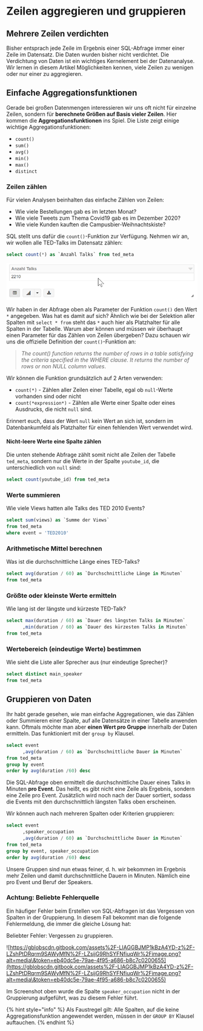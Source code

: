 # Zeilen aggregieren und gruppieren

## Mehrere Zeilen verdichten

Bisher entsprach jede Zeile im Ergebnis einer SQL-Abfrage immer einer Zeile im Datensatz. Die Daten wurden bisher nicht verdichtet. Die Verdichtung von Daten ist ein wichtiges Kernelement bei der Datenanalyse. Wir lernen in diesem Artikel Möglichkeiten kennen, viele Zeilen zu wenigen oder nur einer zu aggregieren.

## Einfache Aggregationsfunktionen

Gerade bei großen Datenmengen interessieren wir uns oft nicht für einzelne Zeilen, sondern für **berechnete Größen auf Basis vieler Zeilen**. Hier kommen die **Aggregationsfunktionen** ins Spiel. Die Liste zeigt einige wichtige Aggregationsfunktionen:

* `count()`
* `sum()`
* `avg()`
* `min()`
* `max()`
* `distinct`

### Zeilen zählen

Für vielen Analysen beinhalten das einfache Zählen von Zeilen:

* Wie viele Bestellungen gab es im letzten Monat?
* Wie viele Tweets zum Thema Covid19 gab es im Dezember 2020?
* Wie viele Kunden kauften die Campusbier-Weihnachtskiste?

SQL stellt uns dafür die `count()`-Funktion zur Verfügung. Nehmen wir an, wir wollen alle TED-Talks im Datensatz zählen:

```sql
select count(*) as `Anzahl Talks` from ted_meta
```

![Das Ergebnis der Abfrage oben besteht aus einer Zahl.](<../../.gitbook/assets/image (6).png>)

Wir haben in der Abfrage oben als Parameter der Funktion `count()` den Wert `*` angegeben. Was hat es damit auf sich? Ähnlich wie bei der Selektion aller Spalten mit `select * from` steht das `*` auch hier als Platzhalter für alle Spalten in der Tabelle. Warum aber können und müssen wir überhaupt einen Parameter für das Zählen von Zeilen übergeben? Dazu schauen wir uns die offizielle Definition der `count()`-Funktion an:

> _The count() function returns the number of rows in a table satisfying the criteria specified in the WHERE clause. It returns the number of rows or non NULL column values_.

Wir können die Funktion grundsätzlich auf 2 Arten verwenden:

* `count(*)` - Zählen aller Zeilen einer Tabelle, egal ob `null`-Werte vorhanden sind oder nicht
* `count(*expression*)` - Zählen alle Werte einer Spalte oder eines Ausdrucks, die nicht `null` sind.

Erinnert euch, dass der Wert `null` kein Wert an sich ist, sondern im Datenbankumfeld als Platzhalter für einen fehlenden Wert verwendet wird.

#### Nicht-leere Werte eine Spalte zählen

Die unten stehende Abfrage zählt somit nicht alle Zeilen der Tabelle `ted_meta`, sondern nur die Werte in der Spalte `youtube_id`, die unterschiedlich von `null` sind:

```sql
select count(youtube_id) from ted_meta
```

### Werte summieren

Wie viele Views hatten alle Talks des TED 2010 Events?

```sql
select sum(views) as `Summe der Views`
from ted_meta
where event = 'TED2010'
```

### Arithmetische Mittel berechnen

Was ist die durchschnittliche Länge eines TED-Talks?

```sql
select avg(duration / 60) as `Durchschnittliche Länge in Minuten`
from ted_meta
```

### Größte oder kleinste Werte ermitteln

Wie lang ist der längste und kürzeste TED-Talk?

```sql
select max(duration / 60) as `Dauer des längsten Talks in Minuten`
      ,min(duration / 60) as `Dauer des kürzesten Talks in Minuten`
from ted_meta
```

### Wertebereich (eindeutige Werte) bestimmen

Wie sieht die Liste aller Sprecher aus (nur eindeutige Sprecher)?

```sql
select distinct main_speaker
from ted_meta
```

## Gruppieren von Daten

Ihr habt gerade gesehen, wie man einfache Aggregationen, wie das Zählen oder Summieren einer Spalte, auf alle Datensätze in einer Tabelle anwenden kann. Oftmals möchte man aber **einen Wert pro Gruppe** innerhalb der Daten ermitteln. Das funktioniert mit der `group by` Klausel.

```sql
select event
      ,avg(duration / 60) as `Durchschnittliche Dauer in Minuten`
from ted_meta
group by event
order by avg(duration /60) desc
```

Die SQL-Abfrage oben ermittelt die durchschnittliche Dauer eines Talks in Minuten **pro Event.** Das heißt, es gibt nicht eine Zeile als Ergebnis, sondern eine Zeile pro Event. Zusätzlich wird noch nach der Dauer sortiert, sodass die Events mit den durchschnittlich längsten Talks oben erscheinen.

Wir können auch nach mehreren Spalten oder Kriterien gruppieren:

```sql
select event
      ,speaker_occupation
      ,avg(duration / 60) as `Durchschnittliche Dauer in Minuten`
from ted_meta
group by event, speaker_occupation
order by avg(duration /60) desc
```

Unsere Gruppen sind nun etwas feiner, d. h. wir bekommen im Ergebnis mehr Zeilen und damit durchschnittliche Dauern in Minuten. Nämlich eine pro Event und Beruf der Speakers.

### Achtung: Beliebte Fehlerquelle

Ein häufiger Fehler beim Erstellen von SQL-Abfragen ist das Vergessen von Spalten in der Gruppierung. In diesem Fall bekommt man die folgende Fehlermeldung, die immer die gleiche Lösung hat:

Beliebter Fehler: Vergessen zu gruppieren.

![https://gblobscdn.gitbook.com/assets%2F-LIAGGBJMP1kBzA4YD-z%2F-LZshPtDRqrm9SAWyMfN%2F-LZsijG9RhSYFNfiuqWr%2Fimage.png?alt=media\&token=eb40dc5e-79ae-4f95-a686-b8c7c0200655](https://gblobscdn.gitbook.com/assets%2F-LIAGGBJMP1kBzA4YD-z%2F-LZshPtDRqrm9SAWyMfN%2F-LZsijG9RhSYFNfiuqWr%2Fimage.png?alt=media\&token=eb40dc5e-79ae-4f95-a686-b8c7c0200655)

Im Screenshot oben wurde die Spalte `speaker_occupation` nicht in der Gruppierung aufgeführt, was zu diesem Fehler führt.

{% hint style="info" %}
Als Faustregel gilt: Alle Spalten, auf die keine Aggregationsfunktion angewendet werden, müssen in der `GROUP BY` Klausel auftauchen.
{% endhint %}
